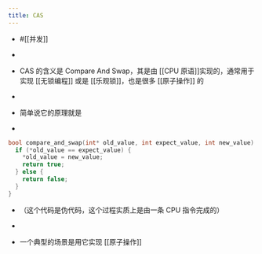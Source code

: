 ```yaml
---
title: CAS
---
```


- #[[并发]]

- 

- CAS 的含义是 Compare And Swap，其是由 [[CPU 原语]]实现的，通常用于实现 [[无锁编程]] 或是 [[乐观锁]]，也是很多 [[原子操作]] 的

- 

- 简单说它的原理就是

- 
```c
bool compare_and_swap(int* old_value, int expect_value, int new_value) {
  if (*old_value == expect_value) {
    *old_value = new_value;
    return true;
  } else {
    return false;
  }
}
```

- （这个代码是伪代码，这个过程实质上是由一条 CPU 指令完成的）

- 

- 一个典型的场景是用它实现 [[原子操作]]
